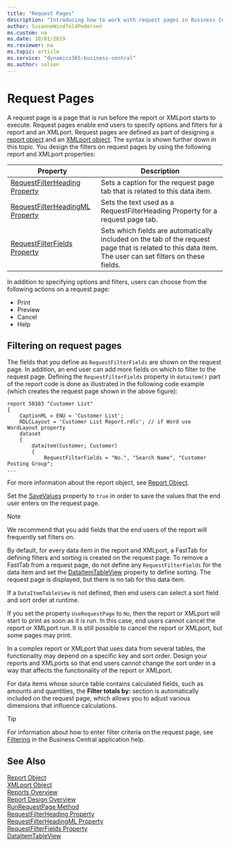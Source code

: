 ```yaml
---
title: "Request Pages"
description: "Introducing how to work with request pages in Business Central."
author: SusanneWindfeldPedersen
ms.custom: na
ms.date: 10/01/2019
ms.reviewer: na
ms.topic: article
ms.service: "dynamics365-business-central"
ms.author: solsen
---
```


# Request Pages

A request page is a page that is run before the report or XMLport starts to execute. Request pages enable end users to specify options and filters for a report and an XMLport. Request pages are defined as part of designing a [report object](devenv-report-object.md) and an [XMLport object](devenv-xmlport-object.md). The syntax is shown further down in this topic. You design the filters on request pages by using the following report and XMLport properties:

|Property|Description|
|--------|-----------|
|[RequestFilterHeading Property](properties/devenv-requestfilterheading-property.md)|Sets a caption for the request page tab that is related to this data item.|
|[RequestFilterHeadingML Property](properties/devenv-requestfilterheadingml-property.md)|Sets the text used as a RequestFilterHeading Property for a request page tab.|
|[RequestFilterFields Property](properties/devenv-requestfilterfields-property.md)|Sets which fields are automatically included on the tab of the request page that is related to this data item. The user can set filters on these fields.|

In addition to specifying options and filters, users can choose from the following actions on a request page:

- Print
- Preview
- Cancel
- Help

## Filtering on request pages

The fields that you define as `RequestFilterFields` are shown on the request page. In addition, an end user can add more fields on which to filter to the request page. Defining the `RequestFilterFields` property in `dataitem()` part of the report code is done as illustrated in the following code example (which creates the request page shown in the above figure):  

```
report 50103 "Customer List"
{
    CaptionML = ENU = 'Customer List';
    RDLCLayout = 'Customer List Report.rdlc'; // if Word use WordLayout property
    dataset
    {
        dataitem(Customer; Customer)
        {
            RequestFilterFields = "No.", "Search Name", "Customer Posting Group";
...
```

For more information about the report object, see [Report Object](devenv-report-object.md).

Set the [SaveValues](properties/devenv-savevalues-property.md) property to `true` in order to save the values that the end user enters on the request page.

> [!NOTE]  
> We recommend that you add fields that the end users of the report will frequently set filters on.

By default, for every data item in the report and XMLport, a FastTab for defining filters and sorting is created on the request page. To remove a FastTab from a request page, do not define any `RequestFilterFields` for the data item and set the [DataItemTableView](properties/devenv-dataitemtableview-property.md) property to define sorting. The request page is displayed, but there is no tab for this data item.

If a `DataItemTableView` is not defined, then end users can select a sort field and sort order at runtime.

If you set the property `UseRequestPage` to `No`, then the report or XMLport will start to print as soon as it is run. In this case, end users cannot cancel the report or XMLport run. It is still possible to cancel the report or XMLport, but some pages may print.

In a complex report or XMLport that uses data from several tables, the functionality may depend on a specific key and sort order. Design your reports and XMLports so that end users cannot change the sort order in a way that affects the functionality of the report or XMLport.

For data items whose source table contains calculated fields, such as amounts and quantities, the **Filter totals by:** section is automatically included on the request page, which allows you to adjust various dimensions that influence calculations.

> [!TIP]
> For information about how to enter filter criteria on the request page, see [Filtering](https://docs.microsoft.com/en-us/dynamics365/business-central/ui-enter-criteria-filters#-filtering) in the Business Central application help.

## See Also
[Report Object](devenv-report-object.md)  
[XMLport Object](devenv-xmlport-object.md)  
[Reports Overview](devenv-reports.md)  
[Report Design Overview](devenv-report-design-overview.md)  
[RunRequestPage Method](methods-auto/report/reportinstance-runrequestpage-method.md)  
[RequestFilterHeading Property](properties/devenv-requestfilterheading-property.md)  
[RequestFilterHeadingML Property](properties/devenv-requestfilterheadingml-property.md)  
[RequestFilterFields Property](properties/devenv-requestfilterfields-property.md)  
[DataItemTableView](properties/devenv-dataitemtableview-property.md)  
